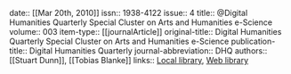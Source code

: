 date:: [[Mar 20th, 2010]]
issn:: 1938-4122
issue:: 4
title:: @Digital Humanities Quarterly Special Cluster on Arts and Humanities e-Science
volume:: 003
item-type:: [[journalArticle]]
original-title:: Digital Humanities Quarterly Special Cluster on Arts and Humanities e-Science
publication-title:: Digital Humanities Quarterly
journal-abbreviation:: DHQ
authors:: [[Stuart Dunn]], [[Tobias Blanke]]
links:: [Local library](zotero://select/groups/2386895/items/3TW9W5TL), [Web library](https://www.zotero.org/groups/2386895/items/3TW9W5TL)
